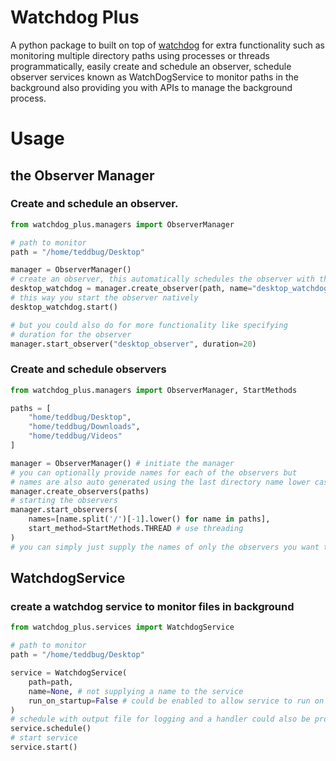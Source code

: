 # Watchdog Plus
A python package to built on top of [watchdog](https://github.com/gorakhargosh/watchdog) for extra functionality such
as monitoring multiple directory paths using processes or threads 
programmatically, easily create and schedule an observer, schedule observer services known
as WatchDogService to monitor paths in the background also providing you with APIs to 
manage the background process.

# Usage
## the Observer Manager
### Create and schedule an observer.
```python
from watchdog_plus.managers import ObserverManager

# path to monitor
path = "/home/teddbug/Desktop"

manager = ObserverManager()
# create an observer, this automatically schedules the observer with the default handler
desktop_watchdog = manager.create_observer(path, name="desktop_watchdog") # you can specify any name
# this way you start the observer natively 
desktop_watchdog.start()

# but you could also do for more functionality like specifying
# duration for the observer
manager.start_observer("desktop_observer", duration=20)
```
### Create and schedule observers
```python
from watchdog_plus.managers import ObserverManager, StartMethods

paths = [
    "home/teddbug/Desktop",
    "home/teddbug/Downloads",
    "home/teddbug/Videos"
]

manager = ObserverManager() # initiate the manager
# you can optionally provide names for each of the observers but
# names are also auto generated using the last directory name lower cased
manager.create_observers(paths)
# starting the observers
manager.start_observers(
    names=[name.split('/')[-1].lower() for name in paths],
    start_method=StartMethods.THREAD # use threading 
)
# you can simply just supply the names of only the observers you want to start

```

## WatchdogService
### create a watchdog service to monitor files in background
```python
from watchdog_plus.services import WatchdogService

# path to monitor
path = "/home/teddbug/Desktop"

service = WatchdogService(
    path=path,
    name=None, # not supplying a name to the service
    run_on_startup=False # could be enabled to allow service to run on system startup
)
# schedule with output file for logging and a handler could also be provided
service.schedule()
# start service
service.start()
```
